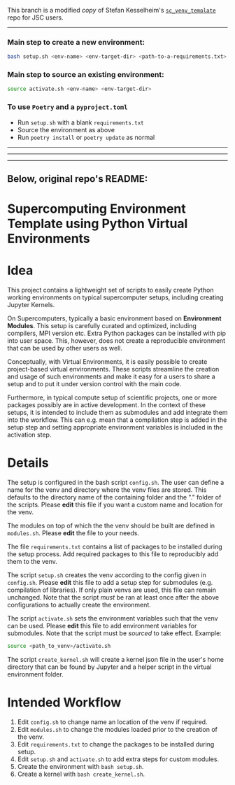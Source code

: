 This branch is a modified *copy* of Stefan Kesselheim's [`sc_venv_template`](https://gitlab.jsc.fz-juelich.de/kesselheim1/sc_venv_template/-/tree/47e3495d4d5cb1113d228bae7ea38deeeea74da5) repo for JSC users.

---

### Main step to create a new environment:
```bash
bash setup.sh <env-name> <env-target-dir> <path-to-a-requirements.txt>
```

### Main step to source an existing environment:
```bash
source activate.sh <env-name> <env-target-dir>
```

### To use `Poetry` and a `pyproject.toml`
* Run `setup.sh` with a blank `requirements.txt`
* Source the environment as above
* Run `poetry install` or `poetry update` as normal

---
---
---
Below, original repo's README:
---

Supercomputing Environment Template using Python Virtual Environments
=================

# Idea
This project contains a lightweight set of scripts to easily create Python working environments on
typical supercomputer setups, including creating Jupyter Kernels.

On Supercomputers, typically a basic environment based on **Environment Modules**. This setup is carefully
curated and optimized, including compilers, MPI version etc. Extra Python packages can be installed
with pip into user space. This, however, does not create a reproducible environment that can be used
by other users as well.

Conceptually, with Virtual Environments, it is easily possible to create project-based virtual environments.
These scripts streamline the creation and usage of such environments and make it easy for a users to share a setup
and to put it under version control with the main code.

Furthermore, in typical compute setup of scientific projects, one or more packages possibly are in active
development. In the context of these setups, it is intended to include them as submodules and add integrate
them into the workflow. This can e.g. mean that a compilation step is added in the setup step and
setting appropriate environment variables is included in the activation step.

# Details
The setup is configured in the bash script `config.sh`. The user can define a name for the venv and directory
where the venv files are stored. This defaults to the directory name of the containing folder and the "." folder
of the scripts. Please **edit** this file if you want a custom name and location for the venv.

The modules on top of which the the venv should be built are defined in `modules.sh`. Please **edit** the file
to your needs.

The file `requirements.txt` contains a list of packages to be installed during the setup process. Add required
packages to this file to reproducibly add them to the venv.

The script `setup.sh` creates the venv according to the config given in `config.sh`. Please **edit** this
file to add a setup step for submodules (e.g. compilation of libraries). If only plain venvs are used, this file
can remain unchanged. Note that the script *must* be ran at least once after the above configurations to actually create the environment.

The script `activate.sh` sets the environment variables such that the venv can be used. Please **edit** this file
to add environment variables for submodules. Note that the script must be *sourced* to take effect. Example:
```bash
source <path_to_venv>/activate.sh
```

The script `create_kernel.sh` will create a kernel json file in the user's home directory that can be found
by Jupyter and a helper script in the virtual environment folder.



# Intended Workflow
1. Edit `config.sh` to change name an location of the venv if required.
2. Edit `modules.sh` to change the modules loaded prior to the creation of the venv.
3. Edit `requirements.txt` to change the packages to be installed during setup.
4. Edit `setup.sh` and `activate.sh` to add extra steps for custom modules.
5. Create the environment with `bash setup.sh`.
6. Create a kernel with `bash create_kernel.sh`.
